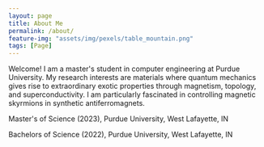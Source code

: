 ```yaml
---
layout: page
title: About Me
permalink: /about/
feature-img: "assets/img/pexels/table_mountain.png"
tags: [Page]
---
```


Welcome! I am a master's student in computer engineering at Purdue University. My research interests are materials where quantum mechanics gives rise to extraordinary exotic properties through magnetism, topology, and superconductivity. I am particularly fascinated in controlling magnetic skyrmions in synthetic antiferromagnets.

Master's of Science (2023), Purdue University, West Lafayette, IN

Bachelors of Science (2022), Purdue University, West Lafayette, IN
 
